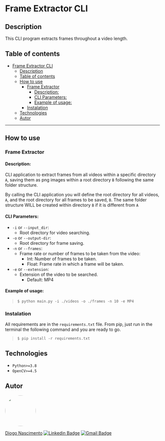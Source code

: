 # Frame Extractor CLI

## Description
This CLI program extracts frames throughout a video length. 

## Table of contents
- [Frame Extractor CLI](#frame-extractor-cli)
  - [Description](#description)
  - [Table of contents](#table-of-contents)
  - [How to use](#how-to-use)
    - [Frame Extractor](#frame-extractor)
      - [Description:](#description-1)
      - [CLI Parameters:](#cli-parameters)
      - [Example of usage:](#example-of-usage)
    - [Instalation](#instalation)
  - [Technologies](#technologies)
  - [Autor](#autor)

---
## How to use
### Frame Extractor
#### Description:
CLI application to extract frames from all videos within a specific directory `A`, saving them as png images within a root directory  `B` following the same folder structure.

By calling the CLI application you will define the root directory for all videos, `A`, and the root directory for all frames to be saved, `B`. The same folder structure WILL be created within directory `B` if it is different from `A`

#### CLI Parameters:
- `-i` or `--input_dir`:
  - Root directory for video searching.
- `-o` or `--output-dir`:
  - Root directory for frame saving.
- `-n` or `--frames`:
  - Frame rate or number of frames to be taken from the video:
    - Int: Number of frames to be taken.
    - Float: Frame rate in which a frame will be taken.
- `-e` or `--extension`:
  - Extension of the video to be searched.
    - Default: MP4

#### Example of usage:
> ```$ python main.py -i ./videos -o ./frames -n 10 -e MP4```

### Instalation
All requirements are in the `requirements.txt` file. From pip, just run in the terminal the following command and you are ready to go.
> ```$ pip install -r requirements.txt```
## Technologies

- `Python>=3.8`
- `OpenCV>=4.5`

## Autor

<a href="https://github.com/Diogo364" >
 <img style="border-radius: 50%;" src="https://avatars.githubusercontent.com/u/44041957?s=400&u=44d208aa5d0b6df75c0bb60e2583fe6015cc0ed0&v=4" width="100px;" alt=""/>
</a>
<br>

[Diogo Nascimento](https://github.com/Diogo364)
[![Linkedin Badge](https://img.shields.io/badge/-Diogo-blue?style=flat-square&logo=Linkedin&logoColor=white&link=https://www.linkedin.com/in/diogo-telheiro-do-nascimento/)](https://www.linkedin.com/in/diogo-telheiro-do-nascimento/) 
[![Gmail Badge](https://img.shields.io/badge/-diogotnascimento94@gmail.com-c14438?style=flat-square&logo=Gmail&logoColor=white&link=mailto:diogotnascimento94@gmail.com)](mailto:diogotnascimento94@gmail.com)